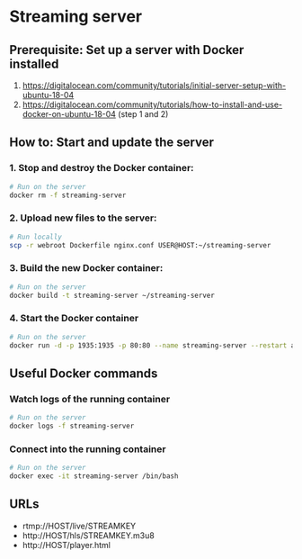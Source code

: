 # Streaming server

## Prerequisite: Set up a server with Docker installed
1. https://digitalocean.com/community/tutorials/initial-server-setup-with-ubuntu-18-04
2. https://digitalocean.com/community/tutorials/how-to-install-and-use-docker-on-ubuntu-18-04 (step 1 and 2)


## How to: Start and update the server

### 1. Stop and destroy the Docker container:
```sh
# Run on the server
docker rm -f streaming-server
```

### 2. Upload new files to the server:
```sh
# Run locally
scp -r webroot Dockerfile nginx.conf USER@HOST:~/streaming-server
```

### 3. Build the new Docker container:
```sh
# Run on the server
docker build -t streaming-server ~/streaming-server
```

### 4. Start the Docker container
```sh
# Run on the server
docker run -d -p 1935:1935 -p 80:80 --name streaming-server --restart always streaming-server
```


## Useful Docker commands

### Watch logs of the running container
```sh
# Run on the server
docker logs -f streaming-server
```

### Connect into the running container
```sh
# Run on the server
docker exec -it streaming-server /bin/bash
```


## URLs
* rtmp://HOST/live/STREAMKEY
* http://HOST/hls/STREAMKEY.m3u8
* http://HOST/player.html
